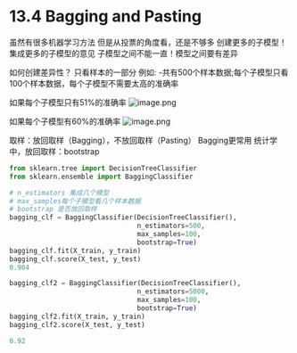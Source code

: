 # 13.4 Bagging and Pasting

虽然有很多机器学习方法
但是从投票的角度看，还是不够多
创建更多的子模型！集成更多的子模型的意见
子模型之间不能一直！模型之间要有差异

如何创建差异性？
只看样本的一部分
例如: -共有500个样本数据;每个子模型只看100个样本数据，每个子模型不需要太高的准确率

如果每个子模型只有51%的准确率
![image.png](https://upload-images.jianshu.io/upload_images/7220971-56fe19eac1cdaeec.png?imageMogr2/auto-orient/strip%7CimageView2/2/w/1240)

如果每个子模型有60%的准确率
![image.png](https://upload-images.jianshu.io/upload_images/7220971-740ae9abeb36b983.png?imageMogr2/auto-orient/strip%7CimageView2/2/w/1240)


取样：放回取样（Bagging），不放回取样（Pasting）
Bagging更常用
统计学中，放回取样：bootstrap

```python
from sklearn.tree import DecisionTreeClassifier
from sklearn.ensemble import BaggingClassifier

# n_estimators 集成几个模型
# max_samples每个子模型看几个样本数据
# bootstrap 是否放回取样
bagging_clf = BaggingClassifier(DecisionTreeClassifier(),
                                n_estimators=500,
                                max_samples=100,
                                bootstrap=True)
bagging_clf.fit(X_train, y_train)
bagging_clf.score(X_test, y_test)
0.904
```

```python
bagging_clf2 = BaggingClassifier(DecisionTreeClassifier(),
                                n_estimators=5000,
                                max_samples=100,
                                bootstrap=True)
bagging_clf2.fit(X_train, y_train)
bagging_clf2.score(X_test, y_test)

0.92
```
